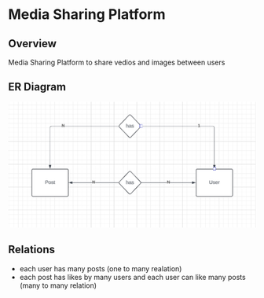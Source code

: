 # Media Sharing Platform

## Overview
Media Sharing Platform to share vedios and images between users  

## ER Diagram
<img src="Readme Media/ER.png" alt="ER Diagram">

## Relations
- each user has many posts  (one to many realation) 
- each post has likes by many users and each user can like many posts (many to many relation)
